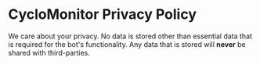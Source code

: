 # CycloMonitor Privacy Policy
We care about your privacy. No data is stored other than essential data that is required for the bot's functionality. Any data that is stored will **never** be shared with third-parties.
